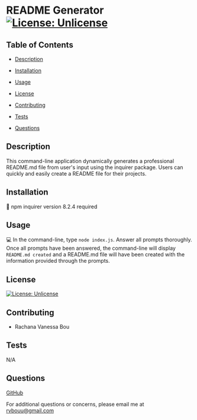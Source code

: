 
  # README Generator [![License: Unlicense](https://img.shields.io/badge/license-Unlicense-blue.svg)](http://unlicense.org/)

  ## Table of Contents
  * [Description](#description)

  * [Installation](#installation)

  * [Usage](#usage)

  * [License](#license)

  * [Contributing](#contributing)

  * [Tests](#tests)

  * [Questions](#questions)

  ## Description

  This command-line application dynamically generates a professional README.md file from user's input using the inquirer package. Users can quickly and easily create a README file for their projects.

  ## Installation

  💾 npm inquirer version 8.2.4 required

  ## Usage

  💻 In the command-line, type `node index.js`. Answer all prompts thoroughly. Once all prompts have been answered, the command-line will display `README.md created` and a README.md file will have been created with the information provided through the prompts.

  ## License

  [![License: Unlicense](https://img.shields.io/badge/license-Unlicense-blue.svg)](http://unlicense.org/)

  ## Contributing

  * Rachana Vanessa Bou

  ## Tests
  
  N/A

  ## Questions
  [GitHub](https://github.com/rvbouu)

  For additional questions or concerns, please email me at rvbouu@gmail.com

  